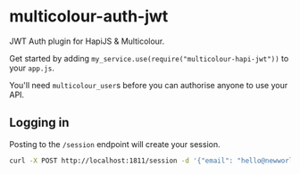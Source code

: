 # multicolour-auth-jwt

JWT Auth plugin for HapiJS & Multicolour.

Get started by adding `my_service.use(require("multicolour-hapi-jwt"))` to your `app.js`.

You'll need `multicolour_user`s before you can authorise anyone to use your API.

## Logging in

Posting to the `/session` endpoint will create your session.

```bash
curl -X POST http://localhost:1811/session -d '{"email": "hello@newworld.codes","password":"password"}' -H "Accept:application/json"
```
